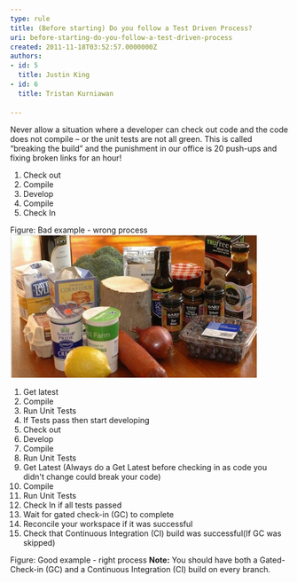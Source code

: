 ```yaml
---
type: rule
title: (Before starting) Do you follow a Test Driven Process?
uri: before-starting-do-you-follow-a-test-driven-process
created: 2011-11-18T03:52:57.0000000Z
authors:
- id: 5
  title: Justin King
- id: 6
  title: Tristan Kurniawan

---
```


Never allow a situation where a developer can check out code and the code does not compile – or the unit tests are not all green. This is called “breaking the build” and the punishment in our office is 20 push-ups and fixing broken links for an hour! <br> 
1. Check out
2. Compile
3. Develop
4. Compile
5. Check In

Figure: Bad example - wrong process![ Before you start cooking prepare all your ingredients. Before you start coding, "Get Latest" the right way](BeforeCoding.jpg)
1. Get latest
2. Compile
3. Run Unit Tests
4. If Tests pass then start developing
5. Check out
6. Develop
7. Compile
8. Run Unit Tests
9. Get Latest (Always do a Get Latest before checking in as code you didn't change could break your code)
10. Compile
11. Run Unit Tests
12. Check In if all tests passed
13. Wait for gated check-in (GC) to complete
14. Reconcile your workspace if it was successful
15. Check that Continuous Integration (CI) build was successful(If GC was skipped)

Figure: Good example - right process
**Note:** You should have both a Gated-Check-in (GC) and a Continuous Integration (CI) build on every branch.
